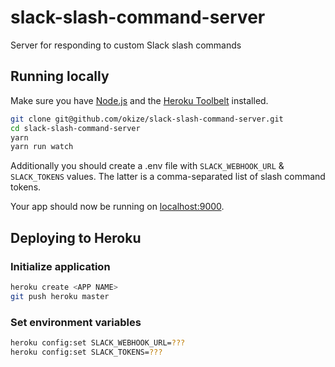 # slack-slash-command-server

Server for responding to custom Slack slash commands

## Running locally

Make sure you have [Node.js](http://nodejs.org/) and the [Heroku Toolbelt](https://toolbelt.heroku.com/) installed.

```sh
git clone git@github.com/okize/slack-slash-command-server.git
cd slack-slash-command-server
yarn
yarn run watch
```

Additionally you should create a .env file with `SLACK_WEBHOOK_URL` & `SLACK_TOKENS` values. The latter is a comma-separated list of slash command tokens.

Your app should now be running on [localhost:9000](http://localhost:9000/).

## Deploying to Heroku

### Initialize application

```sh
heroku create <APP NAME>
git push heroku master
```

### Set environment variables

```sh
heroku config:set SLACK_WEBHOOK_URL=???
heroku config:set SLACK_TOKENS=???
```

